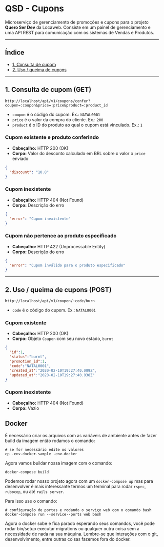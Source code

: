 # QSD - Cupons
Microserviço de gerenciamento de promoções e cupons para o projeto <b>Quero Ser
Dev</b> da Locaweb. Consiste em um painel de gerenciamento e uma API REST para
comunicação com os sistemas de Vendas e Produtos.

---
## Índice
- [1. Consulta de cupom](#consulta_cupom)
- [2. Uso / queima de cupons](#queima_cupons)
---

## <a name="queima_cupons"></a>1. Consulta de cupom (GET)
```
http://localhost/api/v1/coupons/confer?coupon=:coupon&price=:price&product=:product_id
```
- `coupon` é o código do cupom. Ex.: `NATAL0001`
- `price` é o valor da compra do cliente. Ex.: `200`
- `product` é o ID do produto ao qual o cupom está vinculado. Ex.: `1`

### Cupom existente e produto conferindo
- <b>Cabeçalho:</b> HTTP 200 (OK)
- <b>Corpo:</b> Valor do desconto calculado em BRL sobre o valor o `price` enviado

```json
{
  "discount": "10.0"
}
```

### Cupom inexistente
- <b>Cabeçalho:</b> HTTP 404 (Not Found)
- <b>Corpo:</b> Descrição do erro
```json
{
  "error": "Cupom inexistente"
}
```

### Cupom não pertence ao produto especificado
- <b>Cabeçalho:</b> HTTP 422 (Unprocessable Entity)
- <b>Corpo:</b> Descrição do erro
```json
{
  "error": "Cupom inválido para o produto especificado"
}
```

---

## <a name="queima_cupons"></a>2. Uso / queima de cupons (POST)
```
http://localhost/api/v1/coupon/:code/burn
```
- `code` é o código do cupom. Ex.: `NATAL0001`

### Cupom existente
- <b>Cabeçalho:</b> HTTP 200 (OK)
- <b>Corpo:</b> Objeto `Coupon` com seu novo estado, `burnt`

```json
{
  "id":1,
  "status":"burnt",
  "promotion_id":1,
  "code":"NATAL0001",
  "created_at":"2020-02-10T19:27:40.009Z",
  "updated_at":"2020-02-10T19:27:40.038Z"
}
```

### Cupom inexistente
- <b>Cabeçalho:</b> HTTP 404 (Not Found)
- <b>Corpo:</b> Vazio



## Docker

É necessário criar os arquivos com as variáveis de ambiente antes de fazer build
da imagem então rodamos o comando:

```
# se for necessário edite os valores
cp .env.docker.sample .env.docker
```

Agora vamos buildar nossa imagem com o comando:

```
docker-compose build
```

Podemos rodar nosso projeto agora com um `docker-compose up` mas para
desenvolver é mais interessante termos um terminal para rodar `rspec`,
`rubocop`, ou até `rails server`.

Para isso use o comando:

```
# configuração de portas e rodando o serviço web com o comando bash
docker-compose run --service--ports web bash
```

Agora o docker sobe e fica parado esperando seus comandos, você pode rodar
bin/setup executar migrations ou qualquer outra coisa sem a necessidade de nada
na sua máquina. Lembre-se que interações com o git, desenvolvimento, entre
outras coisas fazemos fora do docker.
